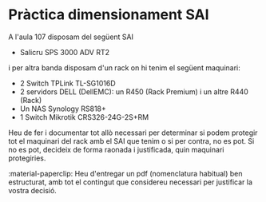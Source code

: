 # Pràctica dimensionament SAI

A l'aula 107 disposam del següent SAI

- Salicru SPS 3000 ADV RT2


i per altra banda disposam d'un rack on hi tenim el següent maquinari:

- 2 Switch TPLink TL-SG1016D
- 2 servidors DELL (DellEMC): un R450 (Rack Premium) i un altre R440 (Rack)
- Un NAS Synology RS818+
- 1 Switch Mikrotik CRS326-24G-2S+RM


Heu de fer i documentar tot allò necessari per determinar si podem protegir tot el maquinari del rack amb el SAI que tenim o si per contra, no es pot. Si no es pot, decideix de forma raonada i justificada, quin maquinari protegiries.

:material-paperclip: Heu d'entregar un pdf (nomenclatura habitual) ben estructurat, amb tot el contingut que considereu necessari per justificar la vostra decisió.
